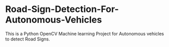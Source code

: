 # Road-Sign-Detection-For-Autonomous-Vehicles
This is a Python OpenCV Machine learning Project for Autonomous vehicles to detect Road Signs.
